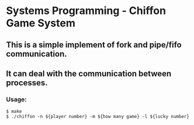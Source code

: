 # Systems Programming - Chiffon Game System

## This is a simple implement of fork and pipe/fifo communication.
## It can deal with the communication between processes.

### Usage:
```
$ make
$ ./chiffon -n ${player number} -m ${how many game} -l ${lucky number}
```
